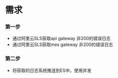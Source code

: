 # 需求
### 第一步
- 通过阿里云SLS获取api gateway 非200的错误日志
- 通过阿里云SLS获取mes gateway 非200的错误日志

### 第二步
- 将获取的日志系统推送到ES中，使用并发

